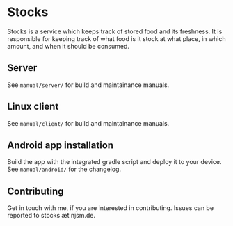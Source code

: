 # Stocks

Stocks is a service which keeps track of stored food and its freshness. It
is responsible for keeping track of what food is it stock at what place,
in which amount, and when it should be consumed.

## Server

See `manual/server/` for build and maintainance manuals.

## Linux client

See `manual/client/` for build and maintainance manuals.

## Android app installation

Build the app with the integrated gradle script and deploy it to your device.
See `manual/android/` for the changelog.

## Contributing

Get in touch with me, if you are interested in contributing. Issues can be
reported to stocks æt njsm.de.

